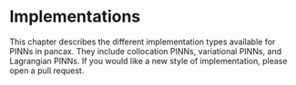 # Implementations
This chapter describes the different implementation types available for PINNs in pancax. They include collocation PINNs, variational PINNs, and Lagrangian PINNs. If you would like a new style of implementation, please open a pull request.
